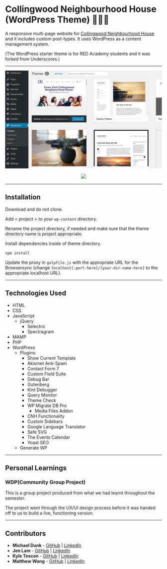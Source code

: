# Collingwood Neighbourhood House (WordPress Theme) 🥗⛹🎨

A responsive multi-page website for [Collingwood Neighbourhood House](https://www.cnh.bc.ca/) and it includes custom post-types. It uses WordPress as a content management system.

(The WordPress starter theme is for RED Academy students and it was forked from Underscores.)

---

![Image of CNH Theme](https://github.com/agalcalledjen/Collingwood-Neighbourhood/blob/master/themes/cnh/assets/images/README_Screenshots/instructions3.png)

<p align="center"><img src="https://github.com/agalcalledjen/Collingwood-Neighbourhood/blob/master/cnh-2018.gif"></p>

---

## Installation

Download and do not clone.

Add < project > to your `wp-content` directory.

Rename the project directory, if needed and make sure that the theme directory name is project appropriate.

Install dependencies inside of theme directory.

```
npm install
```

Update the proxy in `gulpfile.js` with the appropriate URL for the Browsersync (change `localhost[:port-here]/[your-dir-name-here]` to the appropriate localhost URL).

---

## Technologies Used

- HTML
- CSS
- JavaScript
  - jQuery
    - Selectric
    - Spectragram
- MAMP
- PHP
- WordPress
  - Plugins:
    - Show Current Template
    - Akismet Anti-Spam
    - Contact Form 7
    - Custom Field Suite
    - Debug Bar
    - Gutenberg
    - Kint Debugger
    - Query Monitor
    - Theme Check
    - WP Migrate DB Pro
      - Media Files Addon
    - CNH Functionality
    - Custom Sidebars
    - Google Language Translator
    - Safe SVG
    - The Events Calendar
    - Yoast SEO
  - Generate WP

---

## Personal Learnings

### WDP(Community Group Project)

This is a group project produced from what we had learnt throughout the semester.

The project went through the UX/UI design process before it was handed off to us to build a live, functioning version.

---

## Contributors

- **Michael Dunk** - [GitHub](https://github.com/mikedd96) | [LinkedIn](https://www.linkedin.com/in/michael-dunk-991952175/)
- **Jen Lam** - [GitHub](https://github.com/agalcalledjen) | [LinkedIn](https://www.linkedin.com/in/agalcalledjen/)
- **Kyle Tescon** - [GitHub](https://github.com/kyltec) | [LinkedIn](https://www.linkedin.com/in/kyle-tecson-9b6952175/)
- **Matthew Wong** - [GitHub](https://github.com/matthewaramis) | [LinkedIn](https://www.linkedin.com/in/matthew-wong-142953175/)
